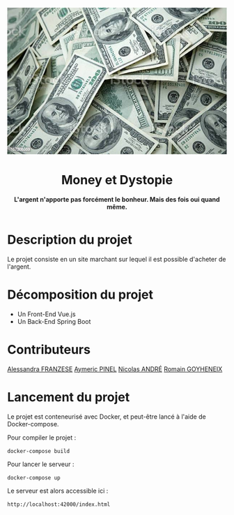 <div align="center" style="margin-bottom:50px">

[![Money et Dystopie](moneyetdystopie-logo.jpg)](https://github.com/M2DL-IVVQ-DevOps/ivvq-projet-2021-money-et-dystopie)

# **Money et Dystopie**

**L'argent n'apporte pas forcément le bonheur. Mais des fois oui quand même.**

</div>

# Description du projet

Le projet consiste en un site marchant sur lequel il est possible d'acheter de l'argent.

# Décomposition du projet

* Un Front-End Vue.js
* Un Back-End Spring Boot

# Contributeurs

[Alessandra FRANZESE](https://github.com/NinaNekonoran)
[Aymeric PINEL](https://github.com/amplul)
[Nicolas ANDRÉ](https://github.com/iomega11)
[Romain GOYHENEIX](https://github.com/vandorz)

# Lancement du projet

Le projet est conteneurisé avec Docker, et peut-être lancé à l'aide de Docker-compose.

Pour compiler le projet :
```console
docker-compose build
```

Pour lancer le serveur :

```console
docker-compose up
```

Le serveur est alors accessible ici :
```console
http://localhost:42000/index.html
```